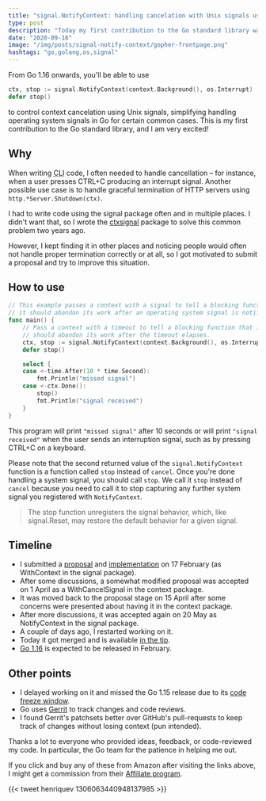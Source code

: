 ```yaml
---
title: "signal.NotifyContext: handling cancelation with Unix signals using context"
type: post
description: "Today my first contribution to the Go standard library was merged. It simplifies handling operating system signals in Go for certain common cases."
date: "2020-09-16"
image: "/img/posts/signal-notify-context/gopher-frontpage.png"
hashtags: "go,golang,os,signal"
---
```

From Go 1.16 onwards, you'll be able to use

```go
ctx, stop := signal.NotifyContext(context.Background(), os.Interrupt)
defer stop()
```

to control context cancelation using Unix signals, simplifying handling operating system signals in Go for certain common cases. This is my first contribution to the Go standard library, and I am very excited!

## Why
When writing <abbr title="command-line interface">CLI</abbr> code, I often needed to handle cancellation – for instance, when a user presses CTRL+C producing an interrupt signal. Another possible use case is to handle graceful termination of HTTP servers using `http.*Server.Shutdown(ctx)`.

I had to write code using the signal package often and in multiple places. I didn't want that, so I wrote the [ctxsignal](https://github.com/henvic/ctxsignal) package to solve this common problem two years ago.

However, I kept finding it in other places and noticing people would often not handle proper termination correctly or at all, so I got motivated to submit a proposal and try to improve this situation.

## How to use
```go
// This example passes a context with a signal to tell a blocking function that
// it should abandon its work after an operating system signal is notified.
func main() {
	// Pass a context with a timeout to tell a blocking function that it
	// should abandon its work after the timeout elapses.
	ctx, stop := signal.NotifyContext(context.Background(), os.Interrupt)
	defer stop()

	select {
	case <-time.After(10 * time.Second):
		fmt.Println("missed signal")
	case <-ctx.Done():
		stop()
		fmt.Println("signal received")
	}
}
```

This program will print `"missed signal"` after 10 seconds or will print `"signal received"` when the user sends an interruption signal, such as by pressing CTRL+C on a keyboard.

Please note that the second returned value of the `signal.NotifyContext` function is a function called `stop` instead of `cancel`. Once you're done handling a system signal, you should call `stop`. We call it `stop` instead of `cancel` because you need to call it to stop capturing any further system signal you registered with `NotifyContext`.

> The stop function unregisters the signal behavior, which, like signal.Reset, may restore the default behavior for a given signal.

## Timeline
* I submitted a [proposal](https://github.com/golang/go/issues/37255) and [implementation](https://golang.org/cl/219640) on 17 February (as WithContext in the signal package).
* After some discussions, a somewhat modified proposal was accepted on 1 April as a WithCancelSignal in the context package.
* It was moved back to the proposal stage on 15 April after some concerns were presented about having it in the context package.
* After more discussions, it was accepted again on 20 May as NotifyContext in the signal package.
* A couple of days ago, I restarted working on it.
* Today it got merged and is available [in the tip](https://tip.golang.org/pkg/os/signal/#NotifyContext).
* [Go 1.16](https://tip.golang.org/doc/go1.16) is expected to be released in February.

## Other points
* I delayed working on it and missed the Go 1.15 release due to its [code freeze window](https://github.com/golang/go/wiki/Go-Release-Cycle).
* Go uses [Gerrit](https://www.gerritcodereview.com/) to track changes and code reviews.
* I found Gerrit's patchsets better over GitHub's pull-requests to keep track of changes without losing context (pun intended).

Thanks a lot to everyone who provided ideas, feedback, or code-reviewed my code. In particular, the Go team for the patience in helping me out.

<div id="amzn-assoc-ad-e4e6eccf-8b48-4046-a4d9-37f587a481a3"></div><script async src="//z-na.amazon-adsystem.com/widgets/onejs?MarketPlace=US&adInstanceId=e4e6eccf-8b48-4046-a4d9-37f587a481a3"></script>

If you click and buy any of these from Amazon after visiting the links above, I might get a commission from their [Affiliate program](https://affiliate-program.amazon.com/).

{{< tweet henriquev 1306063440948137985 >}}

